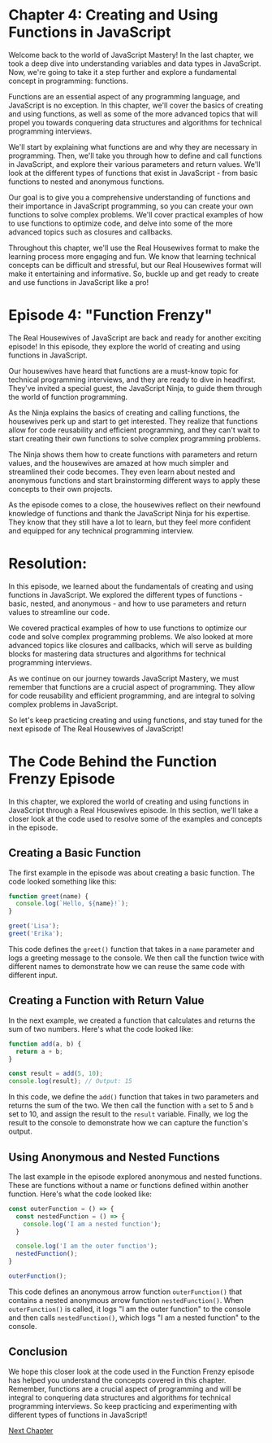 # Chapter 4: Creating and Using Functions in JavaScript

Welcome back to the world of JavaScript Mastery! In the last chapter, we took a deep dive into understanding variables and data types in JavaScript. Now, we're going to take it a step further and explore a fundamental concept in programming: functions.

Functions are an essential aspect of any programming language, and JavaScript is no exception. In this chapter, we'll cover the basics of creating and using functions, as well as some of the more advanced topics that will propel you towards conquering data structures and algorithms for technical programming interviews.

We'll start by explaining what functions are and why they are necessary in programming. Then, we'll take you through how to define and call functions in JavaScript, and explore their various parameters and return values. We'll look at the different types of functions that exist in JavaScript - from basic functions to nested and anonymous functions.

Our goal is to give you a comprehensive understanding of functions and their importance in JavaScript programming, so you can create your own functions to solve complex problems. We'll cover practical examples of how to use functions to optimize code, and delve into some of the more advanced topics such as closures and callbacks.

Throughout this chapter, we'll use the Real Housewives format to make the learning process more engaging and fun. We know that learning technical concepts can be difficult and stressful, but our Real Housewives format will make it entertaining and informative. So, buckle up and get ready to create and use functions in JavaScript like a pro!
# Episode 4: "Function Frenzy"

The Real Housewives of JavaScript are back and ready for another exciting episode! In this episode, they explore the world of creating and using functions in JavaScript.

Our housewives have heard that functions are a must-know topic for technical programming interviews, and they are ready to dive in headfirst. They've invited a special guest, the JavaScript Ninja, to guide them through the world of function programming.

As the Ninja explains the basics of creating and calling functions, the housewives perk up and start to get interested. They realize that functions allow for code reusability and efficient programming, and they can't wait to start creating their own functions to solve complex programming problems.

The Ninja shows them how to create functions with parameters and return values, and the housewives are amazed at how much simpler and streamlined their code becomes. They even learn about nested and anonymous functions and start brainstorming different ways to apply these concepts to their own projects.

As the episode comes to a close, the housewives reflect on their newfound knowledge of functions and thank the JavaScript Ninja for his expertise. They know that they still have a lot to learn, but they feel more confident and equipped for any technical programming interview.

# Resolution:

In this episode, we learned about the fundamentals of creating and using functions in JavaScript. We explored the different types of functions - basic, nested, and anonymous - and how to use parameters and return values to streamline our code.

We covered practical examples of how to use functions to optimize our code and solve complex programming problems. We also looked at more advanced topics like closures and callbacks, which will serve as building blocks for mastering data structures and algorithms for technical programming interviews.

As we continue on our journey towards JavaScript Mastery, we must remember that functions are a crucial aspect of programming. They allow for code reusability and efficient programming, and are integral to solving complex problems in JavaScript.

So let's keep practicing creating and using functions, and stay tuned for the next episode of The Real Housewives of JavaScript!
# The Code Behind the Function Frenzy Episode

In this chapter, we explored the world of creating and using functions in JavaScript through a Real Housewives episode. In this section, we'll take a closer look at the code used to resolve some of the examples and concepts in the episode.

## Creating a Basic Function

The first example in the episode was about creating a basic function. The code looked something like this:

```javascript
function greet(name) {
  console.log(`Hello, ${name}!`);
}

greet('Lisa');
greet('Erika');
```

This code defines the `greet()` function that takes in a `name` parameter and logs a greeting message to the console. We then call the function twice with different names to demonstrate how we can reuse the same code with different input.

## Creating a Function with Return Value

In the next example, we created a function that calculates and returns the sum of two numbers. Here's what the code looked like:

```javascript
function add(a, b) {
  return a + b;
}

const result = add(5, 10);
console.log(result); // Output: 15
```

In this code, we define the `add()` function that takes in two parameters and returns the sum of the two. We then call the function with `a` set to 5 and `b` set to 10, and assign the result to the `result` variable. Finally, we log the result to the console to demonstrate how we can capture the function's output.

## Using Anonymous and Nested Functions

The last example in the episode explored anonymous and nested functions. These are functions without a name or functions defined within another function. Here's what the code looked like:

```javascript
const outerFunction = () => {
  const nestedFunction = () => {
    console.log('I am a nested function');
  }

  console.log('I am the outer function');
  nestedFunction();
}

outerFunction();
```

This code defines an anonymous arrow function `outerFunction()` that contains a nested anonymous arrow function `nestedFunction()`. When `outerFunction()` is called, it logs "I am the outer function" to the console and then calls `nestedFunction()`, which logs "I am a nested function" to the console.

## Conclusion

We hope this closer look at the code used in the Function Frenzy episode has helped you understand the concepts covered in this chapter. Remember, functions are a crucial aspect of programming and will be integral to conquering data structures and algorithms for technical programming interviews. So keep practicing and experimenting with different types of functions in JavaScript!


[Next Chapter](05_Chapter05.md)